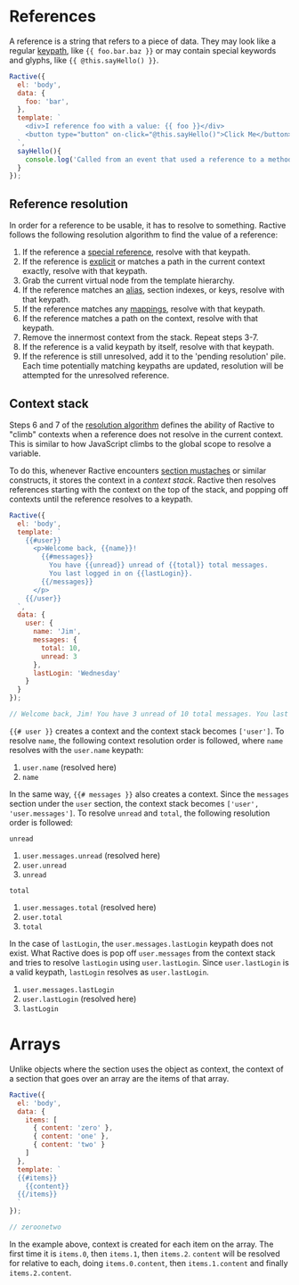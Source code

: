 # References

A reference is a string that refers to a piece of data. They may look like a regular [keypath](./keypaths.md), like `{{ foo.bar.baz }}` or may contain special keywords and glyphs, like `{{ @this.sayHello() }}`.

<div data-playground="N4IgFiBcoE5QdgVwDbIL4BoQBcogDwDOAxjAJYAO2ABITMQLwA6422FhkA9F4vBQGsA5gDpiAewC2XGAENi2MgDcApiwB8+LiXJV1ILITwAleYtUAKYExhN41aiuSRqAcgBG4gCYBPVxhs7By9ZbFkXa1t7B2oAM3FxFw9ZGH9A6Mx0h2wVSQpkUJUXAAMsmPwvZXUASWoYFViVevhiFTiE6gB3MmwwallqJVlkRCLqYGB28Wo0NC1KpXUyh3x3RDZxe2wfChVmEDWN+BZqTYBaYmQyYgF9gAFeskIRQlkfAAknZHELAEoNADCVxu1AAsiotIdsJsllEHMUAnDaG9Pqgfr9IkEYhJ4IRxMgVCJvkILK4AcMCV44jApP17CpVPAaL1QtREIQVFSBvVGs1WtRof1qJIVL1vK5-ki0Ok0L8ANwgNBAA"></div>

```js
Ractive({
  el: 'body',
  data: {
    foo: 'bar',
  },
  template: `
    <div>I reference foo with a value: {{ foo }}</div>
    <button type="button" on-click="@this.sayHello()">Click Me</button>
  `,
  sayHello(){
    console.log('Called from an event that used a reference to a method')
  }
});
```

## Reference resolution

In order for a reference to be usable, it has to resolve to something. Ractive follows the following resolution algorithm to find the value of a reference:

1. If the reference a [special reference](../../api.md), resolve with that keypath.
2. If the reference is [explicit](../../api.md) or matches a path in the current context exactly, resolve with that keypath.
3. Grab the current virtual node from the template hierarchy.
4. If the reference matches an [alias](./mustaches.md#aliasing), section indexes, or keys, resolve with that keypath.
5. If the reference matches any [mappings](../../extend.md#components), resolve with that keypath.
6. If the reference matches a path on the context, resolve with that keypath.
7. Remove the innermost context from the stack. Repeat steps 3-7.
8. If the reference is a valid keypath by itself, resolve with that keypath.
9. If the reference is still unresolved, add it to the 'pending resolution' pile. Each time potentially matching keypaths are updated, resolution will be attempted for the unresolved reference.

## Context stack

Steps 6 and 7 of the [resolution algorithm](#reference-resolution) defines the ability of Ractive to "climb" contexts when a reference does not resolve in the current context. This is similar to how JavaScript climbs to the global scope to resolve a variable.

To do this, whenever Ractive encounters [section mustaches](./mustaches.md#sections) or similar constructs, it stores the context in a *context stack*. Ractive then resolves references starting with the context on the top of the stack, and popping off contexts until the reference resolves to a keypath.

<div data-playground="N4IgFiBcoE5QdgVwDbIL4BoQBcogDwDOAxjAJYAO2ABITMQLwA6422FhkA9F4vBQGsA5gDpiAewC2XGAENi2MgDcApiwB8+LiXJV1ILITwAleYtUAKYE3jVqK5JGoByAEbiAJgE9nGG3ewVSQpkWUCnAAN-O2pgYABiREIVGDQ0aJjqfAp1AHUHCUkVald5AQxY4HhZIrSAQgzMyviiwkJZIRVCNMam6gBNcURqMFlVSr4YFVkPNOpJ6Y9qcQAzSuxxbFl0NGoNreRqVvbOwhFepsHh0MIaZHEhTqWyW3FbOJvsABkHl7Tz2x9SpcY4dLo9QGZLQ5RpxXjJVLpQERPyAjxhWROayQ+YIrEXapFJzOABSZEkvguoNO+JxmX22ycAEYAAyooHzeBTGZOADMF0wF0+PyEL2J+Q88C66J8jSRdiRaAAlABuEBoIA"></div>

```js
Ractive({
  el: 'body',
  template: `
    {{#user}}
      <p>Welcome back, {{name}}!
        {{#messages}}
          You have {{unread}} unread of {{total}} total messages.
          You last logged in on {{lastLogin}}.
        {{/messages}}
      </p>
    {{/user}}
  `,
  data: {
    user: {
      name: 'Jim',
      messages: {
        total: 10,
        unread: 3
      },
      lastLogin: 'Wednesday'
    }
  }
});

// Welcome back, Jim! You have 3 unread of 10 total messages. You last logged in on Wednesday.
```

`{{# user }}` creates a context and the context stack becomes `['user']`. To resolve `name`, the following context resolution order is followed, where `name` resolves with the `user.name` keypath:

1. `user.name` (resolved here)
2. `name`

In the same way, `{{# messages }}` also creates a context. Since the `messages` section under the `user` section, the context stack becomes `['user', 'user.messages']`. To resolve `unread` and `total`, the following resolution order is followed:

`unread`

1. `user.messages.unread` (resolved here)
2. `user.unread`
3. `unread`

`total`

1. `user.messages.total` (resolved here)
2. `user.total`
3. `total`

In the case of `lastLogin`, the `user.messages.lastLogin` keypath does not exist. What Ractive does is pop off `user.messages` from the context stack and tries to resolve `lastLogin` using `user.lastLogin`. Since `user.lastLogin` is a valid keypath, `lastLogin` resolves as `user.lastLogin`.

1. `user.messages.lastLogin`
2. `user.lastLogin` (resolved here)
3. `lastLogin`

# Arrays

Unlike objects where the section uses the object as context, the context of a section that goes over an array are the items of that array.

<div data-playground="N4IgFiBcoE5QdgVwDbIL4BoQBcogDwDOAxjAJYAO2ABITMQLwA6422FhkA9F4vBQGsA5gDpiAewC2XGAENi2MgDcApiwB8+LiXJV1ILITwAleYtUAKYE3jVqK5JGoByAEbiAJgE9nGG3Y9ZbFkna1s7ajJsFUlOagBtfwi7YGoJeGiMp2cALxUYcWdqTCTk1PTM7GzxeBUikvCytJrK7OwAd0Li0uoAXSSGu2jJCmQglScAAyTgYABiKJjCNDQe2YqVDJWZ4C5F2O3w6fg0AEoAbhA0IA"></div>

```js
Ractive({
  el: 'body',
  data: {
    items: [
      { content: 'zero' },
      { content: 'one' },
      { content: 'two' }
    ]
  },
  template: `
  {{#items}}
    {{content}}
  {{/items}}
  `
});

// zeroonetwo
```

In the example above, context is created for each item on the array. The first time it is `items.0`, then `items.1`, then `items.2`. `content` will be resolved for relative to each, doing `items.0.content`, then `items.1.content` and finally `items.2.content`.
